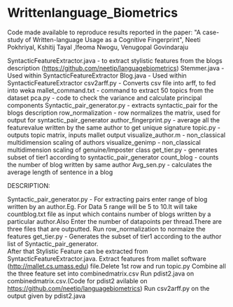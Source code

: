 # Writtenlanguage_Biometrics

Code made available to reproduce results reported in the paper: "A case-study of Written-language Usage as a Cognitive Fingerprint", Neeti Pokhriyal, Kshitij Tayal ,Ifeoma Nwogu, Venugopal Govindaraju

SyntacticFeatureExtractor.java - to extract stylistic features from the blogs description (https://github.com/neetip/languagebiometrics)
Stemmer.java - Used within SyntacticFeatureExtractor
Blog.java - Used within SyntacticFeatureExtractor
csv2arff.py - Converts csv file into arff, to fed into weka
mallet_command.txt - command to extract 50 topics from the dataset
pca.py - code to check the variance and calculate principal components
Syntactic_pair_generator.py - extracts syntactic_pair for the blogs description
row_normalization - row normalizes the matrix, used for output for syntactic_pair_generator
author_fingerprint.py - average all the featurevalue written by the same author to get unique signature
topic.py - outputs topic matrix, inputs mallet output
visualize_author.m - non_classical multidimension scaling of authors
visualize_genimp - non_classical multidimension scaling of genuine/Imposter class
get_tier.py - generates subset of tier1 according to syntactic_pair_generator
count_blog - counts the number of blog written by same author
Avg_sen.py - calculates the average length of sentence in a blog




DESCRIPTION:

Syntactic_pair_generator.py - For extracting pairs enter range of blog written by an author.Eg. For Data 5 range will be 5 to 10.It will take countblog.txt file as input which contains number of blogs written by a particular author.Also  Enter the number of datapoints per thread.There are three files that are outputted.
Run row_normalization to normaize the features
get_tier.py - Generates the subset of tier1 according to the author list of Syntactic_pair_generator.  
After that Stylistic Feature can be extracted from SyntacticFeatureExtractor.java.
Extract features from mallet software (http://mallet.cs.umass.edu) file.Delete 1st row and run topic.py
Combine all the three feature set into combinedmatrix.csv
Run pdist2.java on  combinedmatrix.csv.(Code for pdist2 avilable on https://github.com/neetip/languagebiometrics)
Run csv2arff.py on the output given by pdist2.java
